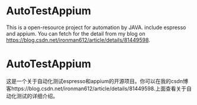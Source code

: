 # AutoTestAppium
This is a open-resource project for automation by JAVA. include espresso and appium. You can fetch for the detail from my blog on
https://blog.csdn.net/ironman612/article/details/81449598.
# AutoTestAppium
这是一个关于自动化测试espresso和appium的开源项目。你可以在我的csdn博客https://blog.csdn.net/ironman612/article/details/81449598.上面查看关于自动化测试的详细介绍。
